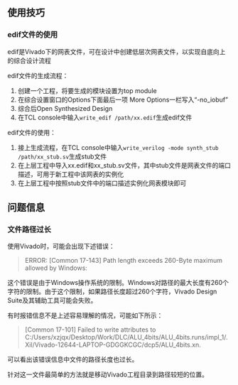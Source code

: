 ## 使用技巧

### edif文件的使用
edif是Vivado下的网表文件，可在设计中创建低层次网表文件，以实现自底向上的综合设计流程

edif文件的生成流程：
1. 创建一个工程，将要生成的模块设置为top module
2. 在综合设置窗口的Options下面最后一项 More Options一栏写入“-no_iobuf”
3. 综合后Open Synthesized Design
4. 在TCL console中输入`write_edif /path/xx.edif`生成edif文件

edif文件的使用：
1. 接上生成流程，在TCL console中输入`write_verilog -mode synth_stub /path/xx_stub.sv`生成stub文件
2. 在上层工程中导入xx.edif和xx_stub.sv文件，其中stub文件是网表文件的端口描述，可用于新工程中该网表的实例化
3. 在上层工程中按照stub文件中的端口描述实例化网表模块即可

## 问题信息

### 文件路径过长
使用Vivado时，可能会出现下述错误：
> ERROR: [Common 17-143] Path length exceeds 260-Byte maximum allowed by Windows: <LongPathtoFileName>

这个错误是由于Windows操作系统的限制。Windows对路径的最大长度有260个字符的限制。由于这个限制，如果路径长度超过260个字符，Vivado Design Suite及其辅助工具可能会失败。

有时报错信息不是上述容易理解的情况，可能如下所示：

> [Common 17-101] Failed to write attributes to C:/Users/xzjqx/Desktop/Work/DLC/ALU_4bits/ALU_4bits.runs/impl_1/.Xil/Vivado-12644-LAPTOP-GDGGKCGC/dcp5/ALU_4bits.xn.

可以看出该错误信息中文件的路径长度也过长。

针对这一文件最简单的方法就是移动Vivado工程目录到路径较短的位置。
